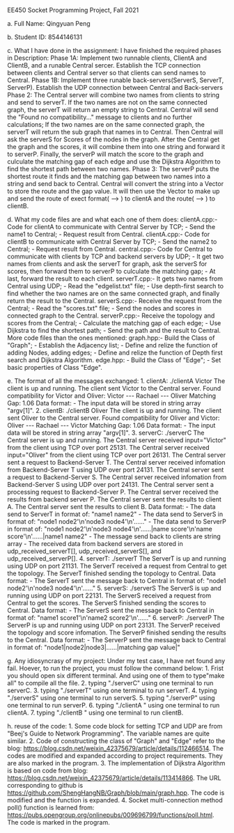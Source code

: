 EE450 Socket Programming Project, Fall 2021

a. Full Name: Qingyuan Peng

b. Student ID: 8544146131

c. What I have done in the assignment:
    I have finished the required phases in Description:
    Phase 1A: Implement two runnable clients, ClientA and ClientB, and a runable Central sercer.
        Establish the TCP connection between clients and Central server so that clients can send names to Central.
    Phase 1B: Implement three runable back-servers(ServerS, ServerT, ServerP).
        Establish the UDP connection between Central and Back-servers
    Phase 2: The Central server will combine two names from clients to string and send to serverT.
            If the two names are not on the same connected graph, the serverT will return an empty string to Central.
        Central will send the "Found no compatibility..." message to clients and no further calculations;
            If the two names are on the same connected graph, the serverT will return the sub graph that names in to Central.
        Then Central will ask the serverS for Scores of the nodes in the graph. After the Central get the graph and the scores, 
        it will combine them into one string and forward it to serverP. Finally, the serverP will match the score to the graph 
        and culculate the matching gap of each edge and use the Dijkstra Algorithm to find the shortest path between two names.
    Phase 3: The serverP puts the shortest route it finds and the matching gap between two names into a string and send back to Central.
        Central will convert the string into a Vector to store the route and the gap value. It will then use the Vector to make up
        and send the route of exect format(<input1> --> <input2>) to clientA and the route(<input2> --> <input1>) to clientB.

d. What my code files are and what each one of them does:
    clientA.cpp:- Code for clientA to communicate with Central Server by TCP;
                - Send the name1 to Central;
                - Request result from Central.
    clientA.cpp:- Code for clientB to communicate with Central Server by TCP;
                - Send the name2 to Central;
                - Request result from Central.
    central.cpp:- Code for Central to communicate with clients by TCP and backend servers by UDP;
                - It get two names from clients and ask the serverT for graph, ask the serverS for scores, then forward them to serverP to culculate the matching gap;
                - At last, forward the result to each client.
    serverT.cpp:- It gets two names from Central using UDP;
                - Read the "edgelist.txt" file;
                - Use depth-first search to find whether the two names are on the same connected graph, and finally return the result to the Central.
    serverS.cpp:- Receive the request from the Central;
                - Read the "scores.txt" file;
                - Send the nodes and scores in connected graph to the Central.
    serverP.cpp:- Receive the topology and scores from the Central;
                - Calculate the matching gap of each edge;
                - Use Dijkstra to find the shortest path;
                - Send the path and the result to Central.
    More code files than the ones mentioned:
        graph.hpp:- Build the Class of "Graph";
                  - Establish the Adjacency list;
                  - Define and relize the function of adding Nodes, adding edges;
                  - Define and relize the function of Depth first search and Dijkstra Algorithm.
        edge.hpp: - Build the Class of "Edge";
                  - Set basic properties of Class "Edge".

e. The format of all the messages exchanged:
    1. clientA: ./clientA Victor
                The client is up and running.
                The client sent Victor to the Central server.
                Found compatibility for Victor and Oliver:
                Victor --- Rachael --- Oliver
                Matching Gap: 1.06
        Data format:
                - The input data will be stored in string array "argv[1]".
    2. clientB: ./clientB Oliver
                The client is up and running.
                The client sent Oliver to the Central server.
                Found compatibility for Oliver and Victor:
                Oliver --- Rachael --- Victor
                Matching Gap: 1.06
        Data format:
                - The input data will be stored in string array "argv[1]".
    3. serverC: ./serverC
                The Central server is up and running.
                The Central server received input="Victor" from the client using TCP over port 25131.
                The Central server received input="Oliver" from the client using TCP over port 26131.
                The Central server sent a request to Backend-Server T.
                The Central server received infomation from Backend-Server T using UDP over port 24131.
                The Central server sent a request to Backend-Server S.
                The Central server received infomation from Backend-Server S using UDP over port 24131.
                The Central server sent a processing request to Backend-Server P.
                The Central server received the results from backend server P.
                The Central server sent the results to client A.
                The Central server sent the results to client B.
        Data format:
                - The data send to ServerT in format of: "name1 name2"
                - The data send to ServerS in format of: "node1 node2'\n'node3 node4'\n'......"
                - The data send to ServerP in format of: "node1 node2'\n'node3 node4'\n'......|name score'\n'name score'\n'......|name1 name2" 
                - The message send back to clients are string array
                - The received data from backend servers are stored in udp_received_serverT[], udp_received_serverS[], and udp_received_serverP[].
    4. serverT: ./serverT
                The ServerT is up and running using UDP on port 21131.
                The ServerT received a request from Central to get the topology.
                The ServerT finished sending the topology to Central.
        Data format:
                - The ServerT sent the message back to Central in format of: "node1 node2'\n'node3 node4'\n'......"
    5. serverS: ./serverS
                The ServerS is up and running using UDP on port 22131.
                The ServerS received a request from Central to get the scores.
                The ServerS finished sending the scores to Central.
        Data format:
                - The ServerS sent the message back to Central in format of: "name1 score1'\n'name2 score2'\n'......"
    6. serverP: ./serverP
                The ServerP is up and running using UDP on port 23131.
                The ServerP received the topology and score infomation.
                The ServerP finished sending the results to the Central.
        Data format:
                - The ServerP sent the message back to Central in format of: "node1|node2|node3|......|matching gap value|"

g. Any idiosyncrasy of my project:
	Under my test case, I have net found any fail. Hoever, to run the project, you must follow the command below:
        1. Frist you should open six different terminal. And using one of them to type"make all" to compile all the file. 
        2. typing "./serverC" using one terminal to run serverC.
        3. typing "./serverT" using one terminal to run serverT.
        4. typing "./serverS" using one terminal to run serverS.
        5. typing "./serverP" using one terminal to run serverP.
        6. typing "./clientA <input1>" using one terminal to run clientA.
        7. typing "./clientB <input2>" using one terminal to run clientB.

h. reuse of the code:
	1. Some code block for setting TCP and UDP are from "Beej's Guide to Network Programming". The variable names are quite similar.
    2. Code of constructing the class of "Graph" and "Edge" refer to the blog: https://blog.csdn.net/weixin_42375679/article/details/112466514. The codes are modified and expanded according to project requirements. They are also marked in the program.
    3. The implementation of Dijkstra Algorithm is based on code from blog: https://blog.csdn.net/weixin_42375679/article/details/113414866. The URL corresponding to github is https://github.com/ShengHangNB/Graph/blob/main/graph.hpp. The code is modified and the function is expanded.
    4. Socket multi-connection method poll() function is learned from: https://pubs.opengroup.org/onlinepubs/009696799/functions/poll.html.
    The code is marked in the program.